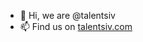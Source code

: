 - 👋 Hi, we are @talentsiv
- 📫 Find us on <a href="https://talentsiv.com">talentsiv.com</a>

<!---
talentsiv/talentsiv is a ✨ special ✨ repository because its `README.md` (this file) appears on your GitHub profile.
You can click the Preview link to take a look at your changes.
--->
